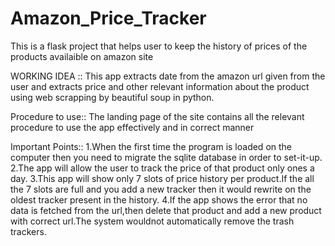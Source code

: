 # Amazon_Price_Tracker
This is a flask project that helps user to keep the history of prices of the products availaible on amazon site

WORKING IDEA :: This app extracts date from the amazon url given from the user and extracts price and other relevant information about the product using web scrapping by beautiful soup in python.

Procedure to use:: The landing page of the site contains all the relevant procedure to use the app effectively and in correct manner

Important Points::
1.When the first time the program is loaded on the computer then you need to migrate the sqlite database in order to 
  set-it-up.
2.The app will allow the user to track the price of that product only ones a day.
3.This app will show only 7 slots of price history per product.If the all the 7 slots are full and you add a new 
  tracker then it would rewrite on the oldest tracker present in the history.
4.If the app shows the error that no data is fetched from the url,then delete that product and add a new product with correct url.The system wouldnot automatically remove the trash trackers. 
